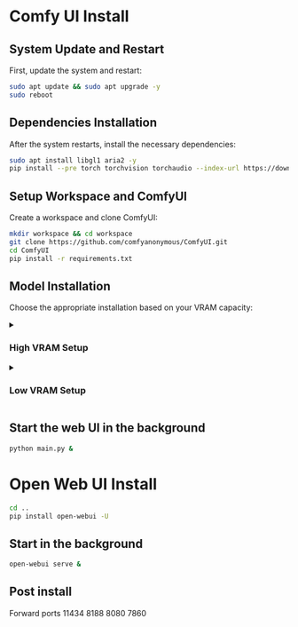 # Comfy UI Install 

## System Update and Restart

First, update the system and restart:

```bash
sudo apt update && sudo apt upgrade -y
sudo reboot
```

## Dependencies Installation

After the system restarts, install the necessary dependencies:

```bash
sudo apt install libgl1 aria2 -y
pip install --pre torch torchvision torchaudio --index-url https://download.pytorch.org/whl/nightly/cu124
```

## Setup Workspace and ComfyUI

Create a workspace and clone ComfyUI:

```bash
mkdir workspace && cd workspace
git clone https://github.com/comfyanonymous/ComfyUI.git
cd ComfyUI
pip install -r requirements.txt
```

## Model Installation

Choose the appropriate installation based on your VRAM capacity:

<details>
<summary><h3>High VRAM Setup</h3></summary>

![Flux Dev Example](https://comfyanonymous.github.io/ComfyUI_examples/flux/flux_dev_example.png)

Run the following commands to download the necessary models:

```bash
aria2c -x 16 -s 16 https://huggingface.co/comfyanonymous/flux_text_encoders/resolve/main/t5xxl_fp16.safetensors -o /home/user/ComfyUI/models/clip/t5xxl_fp16.safetensors

aria2c -x 16 -s 16 https://huggingface.co/comfyanonymous/flux_text_encoders/resolve/main/clip_l.safetensors -o /home/user/ComfyUI/models/clip/clip_1.safetensors

aria2c -x 16 -s 16 https://huggingface.co/black-forest-labs/FLUX.1-schnell/resolve/main/ae.safetensors -o /home/user/ComfyUI/models/vae/ae.safetensors

aria2c -x 16 -s 16 --header="Authorization: Bearer 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" https://huggingface.co/black-forest-labs/FLUX.1-dev/resolve/main/flux1-dev.safetensors -o /home/user/ComfyUI/models/unet/flux1-dev.safetensors
```

> **Note**: The last command includes an authorization token. Ensure you have the necessary permissions to use this token.

</details>

<details>
<summary><h3>Low VRAM Setup</h3></summary>

![Flux Dev Checkpoint Example](https://comfyanonymous.github.io/ComfyUI_examples/flux/flux_dev_checkpoint_example.png)

For systems with lower VRAM, use this command instead:

```bash
aria2c -x 16 -s 16 https://huggingface.co/Comfy-Org/flux1-dev/resolve/main/flux1-dev-fp8.safetensors -o /home/user/workspace/ComfyUI/models/checkpoints/flux1-dev-fp8.safetensors
```

</details>

## Start the web UI in the background

```bash
python main.py &
```

# Open Web UI Install

```bash
cd ..
pip install open-webui -U
```
## Start in the background
```bash
open-webui serve &
```
## Post install 
Forward ports 11434 8188 8080 7860
